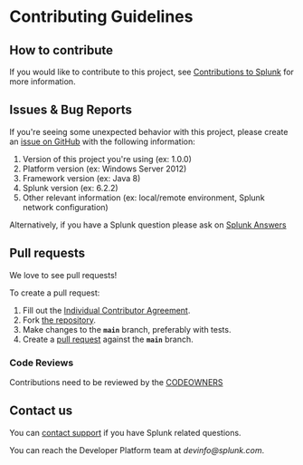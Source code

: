 # Contributing Guidelines

## How to contribute

If you would like to contribute to this project, see [Contributions to Splunk][indivcontrib] for more information.

## Issues & Bug Reports

If you're seeing some unexpected behavior with this project, please create an [issue on GitHub][issues] with the following information:

1. Version of this project you're using (ex: 1.0.0)
1. Platform version (ex: Windows Server 2012)
1. Framework version (ex: Java 8)
1. Splunk version (ex: 6.2.2)
1. Other relevant information (ex: local/remote environment, Splunk network configuration)

Alternatively, if you have a Splunk question please ask on [Splunk Answers][answers]

## Pull requests

We love to see pull requests!

To create a pull request:

1. Fill out the [Individual Contributor Agreement][indivcontrib].
2. Fork [the repository][repo].
3. Make changes to the **`main`** branch, preferably with tests.
4. Create a [pull request][pulls] against the **`main`** branch.

### Code Reviews
Contributions need to be reviewed by the [CODEOWNERS](.github/CODEOWNERS)

## Contact us

You can [contact support][contact] if you have Splunk related questions.

You can reach the Developer Platform team at _devinfo@splunk.com_.

[contributions]:            http://dev.splunk.com/view/opensource/SP-CAAAEDM
[indivcontrib]:             http://dev.splunk.com/goto/individualcontributions
[companycontrib]:           http://dev.splunk.com/view/companycontributions/SP-CAAAEDR
[answers]:                  http://answers.splunk.com/
[repo]:                     https://github.com/splunk/splunk-library-javalogging
[issues]:                   https://github.com/splunk/splunk-library-javalogging/issues
[pulls]:                    https://github.com/splunk/splunk-library-javalogging/pulls
[contact]:                  https://www.splunk.com/en_us/support-and-services.html
